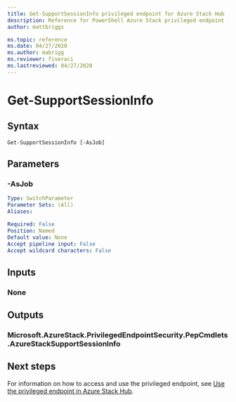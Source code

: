 ```yaml
---
title: Get-SupportSessionInfo privileged endpoint for Azure Stack Hub
description: Reference for PowerShell Azure Stack privileged endpoint - Get-SupportSessionInfo
author: mattbriggs

ms.topic: reference
ms.date: 04/27/2020
ms.author: mabrigg
ms.reviewer: fiseraci
ms.lastreviewed: 04/27/2020
---
```


# Get-SupportSessionInfo

## Syntax

```
Get-SupportSessionInfo [-AsJob]
```

## Parameters

### -AsJob


```yaml
Type: SwitchParameter
Parameter Sets: (All)
Aliases:

Required: False
Position: Named
Default value: None
Accept pipeline input: False
Accept wildcard characters: False
```

## Inputs

### None

## Outputs

### Microsoft.AzureStack.PrivilegedEndpointSecurity.PepCmdlets.AzureStackSupportSessionInfo


## Next steps

For information on how to access and use the privileged endpoint, see [Use the privileged endpoint in Azure Stack Hub](https://docs.microsoft.com/azure-stack/operator/azure-stack-privileged-endpoint).